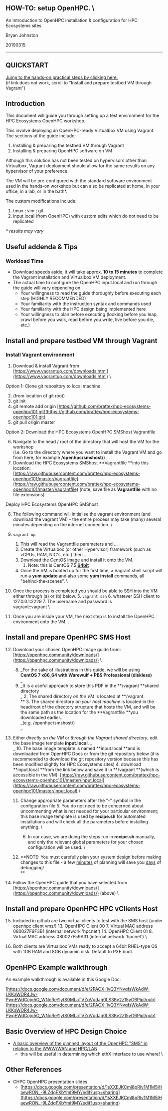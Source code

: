 
## **HOW-TO: setup OpenHPC.** \
An Introduction to OpenHPC installation & configuration for HPC Ecosystems sites

Bryan Johnston

20190315



---



## QUICKSTART

[Jump to the hands-on practical steps by clicking here.](#bookmark=id.r5m2h0l5cm7x) \
(if link does not work, scroll to "Install and prepare testbed VM through Vagrant")


## Introduction

This document will guide you through setting up a test environment for the HPC Ecosystems OpenHPC workshop.

This involve deploying an OpenHPC-ready Virtualbox VM using Vagrant. The sections of the guide include:



1. Installing & preparing the testbed VM through Vagrant
2. Installing & preparing OpenHPC software on VM

Although this solution has not been tested on hypervisors other than Virtualbox, Vagrant deployment should allow for the same results on any hypervisor of your preference.

The VM will be pre-configured with the standard software environment used in the hands-on workshop but can also be replicated at home, in your office, in a lab, or in the bath*.

The custom modifications include:



1. tmux ; vim ; git 
2. input.local (from OpenHPC) with custom edits which do not need to be replicated

_* results may vary_


## Useful addenda & Tips


### Workload Time



*   Download speeds aside, it will take approx. **10 to 15 minutes** to complete the Vagrant installation and Virtualbox VM deployment.
*   The actual time to configure the OpenHPC input.local and run through the guide will vary depending on
    *   Your willingness to read the guide thoroughly before executing each step (HIGHLY RECOMMENDED)
    *   Your familiarity with the instruction syntax and commands used
    *   Your familiarity with the HPC design being implemented here
    *   Your willingness to plan before executing (looking before you leap, crawl before you walk, read before you write, live before you die, etc.)


## Install and prepare testbed VM through Vagrant


### Install Vagrant environment



1. Download & install Vagrant from [https://www.vagrantup.com/downloads.html](https://www.vagrantup.com/downloads.html) \


Option 1: Clone git repository to local machine



2. (from location of git root)
3. git init
4. git remote add origin [https://github.com/brattex/hpc-ecosystems-openhpc101.git](https://github.com/brattex/hpc-ecosystems-openhpc101.git)
5. git pull origin master

Option 2: Download the HPC Ecosystems OpenHPC SMShost Vagrantfile



6. Navigate to the head / root of the directory that will host the VM for the workshop  \
(i.e. Go to the directory where you want to install the Vagrant VM and go from here, for example **/openhpc/smshost/**)
7. Download the HPC Ecosystems SMShost **Vagrantfile **into this location: \
[https://raw.githubusercontent.com/brattex/hpc-ecosystems-openhpc101/master/Vagrantfile](https://raw.githubusercontent.com/brattex/hpc-ecosystems-openhpc101/master/Vagrantfile) (note, save file as **Vagrantfile** with no file extensions)

Deploy HPC Ecosystems OpenHPC SMShost



8. The following command will initialise the vagrant environment (and download the vagrant VM) - the entire process may take (many) several minutes depending on the internet connection. \

9. `vagrant up`
    1. This will read the Vagrantfile parameters and ...
    2. Create the Virtualbox (or other Hypervisor) framework (such as vCPUs, RAM, NIC's, etc.) then ...
    3. Download the CentOS image and install it onto the VM. 
        1. Note: this is CentOS 7.5 **<span style="text-decoration:underline;">64bit</span>**
    4. Once the VM is booted up for the first time, a Vagrant shell script will run ~~a **yum update** and also~~ some **yum install** commands, all "behind-the-scenes". \

10. Once the process is completed you should be able to SSH into the VM either through (a) or (b) below.
    5. `vagrant ssh`
    6. whatever SSH client to 127.0.0.1:2229
    7. The username and password is \
vagrant::vagrant \

11. Once you are inside your VM, the next step is to install the OpenHPC environment onto the VM...


## Install and prepare OpenHPC SMS Host



12. Download your chosen OpenHPC image guide from: \
[https://openhpc.community/downloads/](https://openhpc.community/downloads/) \

    8. _For the sake of illustrations in this guide, we will be using  \
**CentOS 7 x86_64 with Warewulf + PBS Professional (diskless)** \
_
    9. _It is a useful approach to store this PDF in the **/vagrant **shared directory \
_
        2. The shared directory _on the VM_ is located at **/vagrant. \
**
        3. The shared directory _on your host machine_ is located in the head/root of the directory structure that hosts the VM, and will be the same path as the location for the **Vagrantfile **you downloaded earlier.. \
_(e.g. /openhpc/smshost/) \
_
13. Either _directly on the VM_ or _through the Vagrant shared directory_, edit the base image template **input.local**. _ \
_
    10. The base image template is named **input.local **and is downloaded from OpenHPC Docs or from the git repository below (it is recommended to download the git repository version because this has been modified slightly for HPC Ecosystems sites)
        4. download **input.local **from the link below and save it in **/vagrant **(which is accessible in the VM): [https://raw.githubusercontent.com/brattex/hpc-ecosystems-openhpc101/master/input.local](https://raw.githubusercontent.com/brattex/hpc-ecosystems-openhpc101/master/input.local) \

    11. Change appropriate parameters after the "-" symbol in the configuration file
        5. You do not need to be concerned about uncommenting what is not needed for your particular environment; this base image template is used by **recipe.sh** for automated installations and will check all the parameters before installing anything. \

        6. In our case, we are doing the steps run in **recipe.sh** manually, and only the relevant global parameters for your chosen configuration will be used. \

    12. **NOTE: You must carefully plan your system design before making changes to this file - a few <span style="text-decoration:underline;">minutes</span> of planning will save you <span style="text-decoration:underline;">days</span> of debugging! \
**
14. Follow the OpenHPC guide that you have selected from [https://openhpc.community/downloads/](https://openhpc.community/downloads/) (above) \



## Install and prepare OpenHPC HPC vClients Host



15. Included in github are two virtual clients to test with the SMS host (under openhpc client vms/)
    13. OpenHPC Client 00
        7. Virtual MAC address 080027F9F3B1 (internal network 'hpcnet')
    14. OpenHPC Client 01
        8. Virtual MAC address 080027F59A31 (internal network 'hpcnet') \

16. Both clients are Virtualbox VMs ready to accept a 64bit RHEL-type OS with 1GB RAM and 8GB dynamic disk. Default to PXE boot.




## OpenHPC Example walkthrough

An example walkthrough is available in this Google Doc:

[https://docs.google.com/document/d/e/2PACX-1vQ3YNvqfsWkAdW-LKKaWOR4Jw-PwqEWdCojg5O_WNoReYlytS0MLaTVZqVudJg0LS3Ky2z15yG6Pjpl/pub](https://docs.google.com/document/d/e/2PACX-1vQ3YNvqfsWkAdW-LKKaWOR4Jw-PwqEWdCojg5O_WNoReYlytS0MLaTVZqVudJg0LS3Ky2z15yG6Pjpl/pub)


## Basic Overview of HPC Design Choice



*   [A basic overview of the planned layout of the OpenHPC "SMS" in relation to the WWW/WAN and HPC/LAN](https://docs.google.com/drawings/d/1dLHmKsdG1V1BkKHcwAN7WEJpGx49unMi7xDwe-L4FnQ/edit?usp=sharing)
    *   this will be useful in determining which ethX interface to use where! \



## Other References



*   CHPC OpenHPC presentation slides
    *   [https://docs.google.com/presentation/d/1sXXEJKCml8pRlv1M1M5lHaewRON_-9LZdqFXbYmI9MY/edit?usp=sharing](https://docs.google.com/presentation/d/1sXXEJKCml8pRlv1M1M5lHaewRON_-9LZdqFXbYmI9MY/edit?usp=sharing)
